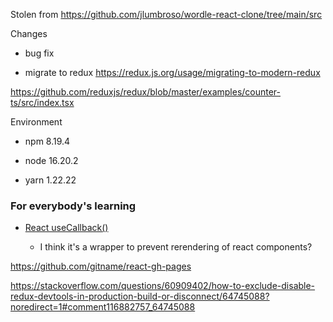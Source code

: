 Stolen from https://github.com/jlumbroso/wordle-react-clone/tree/main/src

Changes

- bug fix 

- migrate to redux https://redux.js.org/usage/migrating-to-modern-redux

https://github.com/reduxjs/redux/blob/master/examples/counter-ts/src/index.tsx

Environment

- npm  8.19.4

- node 16.20.2

- yarn 1.22.22


### For everybody's learning

- [React useCallback()](https://www.youtube.com/watch?v=MxIPQZ64x0I&ab_channel=CosdenSolutions) 

    - I think it's a wrapper to prevent rerendering of react components?


https://github.com/gitname/react-gh-pages

https://stackoverflow.com/questions/60909402/how-to-exclude-disable-redux-devtools-in-production-build-or-disconnect/64745088?noredirect=1#comment116882757_64745088